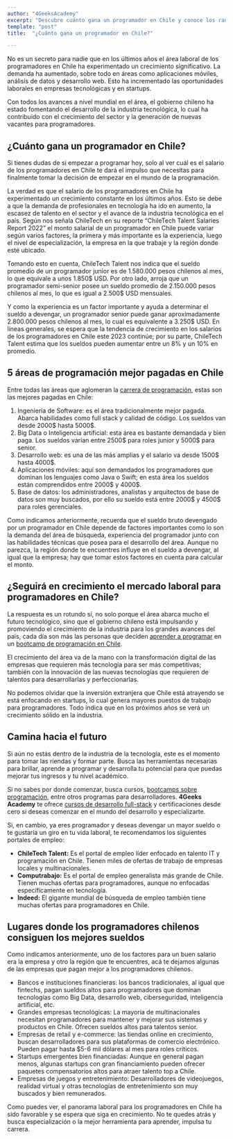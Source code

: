 ```yaml
---
author: "4GeeksAcademy"
excerpt: "Descubre cuánto gana un programador en Chile y conoce los rangos salariales en la industria tecnológica del país. Información actualizada y precisa."
template: "post"
title:  "¿Cuánto gana un programador en Chile?"

---
```


No es un secreto para nadie que en los últimos años el área laboral de los programadores en Chile ha experimentado un crecimiento significativo. La demanda ha aumentado, sobre todo en áreas como aplicaciones móviles, análisis de datos y desarrollo web. Esto ha incrementado las oportunidades laborales en empresas tecnológicas y en startups. 

Con todos los avances a nivel mundial en el área, el gobierno chileno ha estado fomentando el desarrollo de la industria tecnológica, lo cual ha contribuido con el crecimiento del sector y la generación de nuevas vacantes para programadores.

## ¿Cuánto gana un programador en Chile?

Si tienes dudas de si empezar a programar hoy, solo al ver cuál es el salario de los programadores en Chile te dará el impulso que necesitas para finalmente tomar la decisión de empezar en el mundo de la programación. 

La verdad es que el salario de los programadores en Chile ha experimentado un crecimiento constante en los últimos años. Esto se debe a que la demanda de profesionales en tecnología ha ido en aumento, la escasez de talento en el sector y el avance de la industria tecnológica en el país. Según nos señala ChileTech en su reporte “ChileTech Talent Salaries Report 2022” el monto salarial de un programador en Chile puede variar según varios factores, la primera y más importante es la experiencia, luego el  nivel de especialización, la empresa en la que trabaje y la región donde esté ubicado.

Tomando esto en cuenta, ChileTech Talent nos indica que el sueldo promedio de un programador junior es de 1.580.000 pesos chilenos al mes, lo que equivale a unos 1.850$ USD. Por otro lado, arroja que un programador semi-senior posee un sueldo promedio de 2.150.000 pesos chilenos al mes, lo que es igual a 2.500$ USD mensuales.

Y como la  experiencia es un factor importante y ayuda a determinar el sueldo a devengar, un programador senior puede ganar aproximadamente 2.800.000 pesos chilenos al mes, lo cual es equivalente a 3.250$ USD. En líneas generales, se espera que la tendencia de crecimiento en los salarios de los programadores en Chile este 2023 continúe; por su parte, ChileTech Talent estima que los sueldos pueden aumentar entre un 8% y un 10% en promedio. 

## 5 áreas de programación mejor pagadas en Chile

Entre todas las áreas que aglomeran la [carrera de programación](https://4geeksacademy.com/es/carrera-de-programacion/carrera-de-programacion-es), estas son las mejores pagadas en Chile: 

1. Ingeniería de Software: es el área tradicionalmente mejor pagada. Abarca habilidades como full stack y calidad de código. Los sueldos van desde 2000$ hasta 5000$. 
2. Big Data o Inteligencia artificial: esta área es bastante demandada y bien paga. Los sueldos varían entre 2500$ para roles junior y 5000$ para senior.
3. Desarrollo web: es una de las más amplias y el salario va desde 1500$ hasta 4000$.
4. Aplicaciones móviles: aquí son demandados los programadores que dominan los lenguajes como Java o Swift; en esta área los sueldos están comprendidos entre 2000$ y 4000$.
5. Base de datos: los administradores, analistas y arquitectos de base de datos son muy buscados, por ello su sueldo está entre 2000$ y 4500$ para roles gerenciales. 

Como indicamos anteriormente, recuerda que el sueldo bruto devengado por un programador en Chile depende de factores importantes como lo son la demanda del área de búsqueda, experiencia del programador junto con las habilidades técnicas que posea para el desarrollo del área. Aunque no parezca, la región donde te encuentres influye en el sueldo a devengar, al igual que la empresa; hay que tomar estos factores en cuenta para calcular el monto. 

## ¿Seguirá en crecimiento el mercado laboral para programadores en Chile?

La respuesta es un rotundo sí, no solo porque el área abarca mucho el futuro tecnológico, sino que el gobierno chileno está impulsando y promoviendo el crecimiento de la industria para los grandes avances del país, cada día son más las personas que deciden [aprender a programar](https://4geeksacademy.com/es/aprender-a-programar/aprender-a-programar-desde-cero) en un [bootcamp de programación en Chile](https://4geeksacademy.com/es/coding-campus/bootcamp-programacion-santiago). 

El crecimiento del área va de la mano con la transformación digital de las empresas que requieren más tecnología para ser más competitivas; también con la innovación de las nuevas tecnologías que requieren de talentos para desarrollarlas y perfeccionarlas. 

No podemos olvidar que la inversión extranjera que Chile está atrayendo se está enfocando en startups, lo cual genera mayores puestos de trabajo para programadores. Todo indica que en los próximos años se verá un crecimiento sólido en la industria.

## Camina hacia el futuro 

Si aún no estás dentro de la industria de la tecnología, este es el momento para tomar las riendas y formar parte. Busca las herramientas necesarias para brillar, aprende a programar y desarrolla tu potencial para que puedas mejorar tus ingresos y tu nivel académico. 

Si no sabes por donde comenzar, busca cursos, [bootcamps sobre programación](https://4geeksacademy.com/), entre otros programas para desarrolladores. **4Geeks Academy** te ofrece [cursos de desarrollo full-stack](https://4geeksacademy.com/es/coding-bootcamps/desarrollador-full-stack) y certificaciones desde cero si deseas comenzar en el mundo del desarrollo y especializarte. 

Si, en cambio, ya eres programador y deseas devengar un mayor sueldo o te gustaría un giro en tu vida laboral, te recomendamos los siguientes portales de empleo:

- **ChileTech Talent:** Es el portal de empleo líder enfocado en talento IT y programación en Chile. Tienen miles de ofertas de trabajo de empresas locales y multinacionales.
- **Computrabajo:** Es el portal de empleo generalista más grande de Chile. Tienen muchas ofertas para programadores, aunque no enfocadas específicamente en tecnología. 
- **Indeed:** El gigante mundial de búsqueda de empleo también tiene muchas ofertas para programadores en Chile.

## Lugares donde los programadores chilenos consiguen los mejores sueldos

Como indicamos anteriormente, uno de los factores para un buen salario era la empresa y otro la región que te encuentres, acá te dejamos algunas de las empresas que pagan mejor a los programadores chilenos. 

- Bancos e instituciones financieras: los bancos tradicionales, al igual que fintechs, pagan sueldos altos para programadores que dominan tecnologías como Big Data, desarrollo web, ciberseguridad, inteligencia artificial, etc.  
- Grandes empresas tecnológicas: La mayoría de multinacionales necesitan programadores para mantener y mejorar sus sistemas y productos en Chile. Ofrecen sueldos altos para talentos senior.
- Empresas de retail y e-commerce: las tiendas online en crecimiento, buscan desarrolladores para sus plataformas de comercio electrónico. Pueden pagar hasta $5-6 mil dólares al mes para roles críticos.
- Startups emergentes bien financiadas: Aunque en general pagan menos, algunas startups con gran financiamiento pueden ofrecer paquetes compensatorios altos para atraer talento top a Chile. 
- Empresas de juegos y entretenimiento: Desarrolladores de videojuegos, realidad virtual y otras tecnologías de entretenimiento son muy buscados y bien remunerados.

Como puedes ver, el panorama laboral para los programadores en Chile ha sido favorable y se espera que siga en crecimiento. No te quedes atrás y busca especialización o la mejor herramienta para aprender, impulsa tu carrera. 

